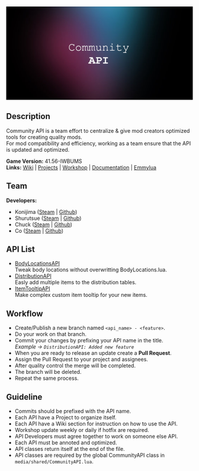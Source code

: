 ![Banner](https://github.com/Konijima/PZ-Community-API/blob/master/banner.png?raw=true)
  
## Description
Community API is a team effort to centralize & give mod creators optimized tools for creating quality mods.  
For mod compatibility and efficiency, working as a team ensure that the API is updated and optimized.  
  
**Game Version:** 41.56-IWBUMS  
**Links:** [Wiki](https://github.com/Konijima/PZ-Community-API/wiki) | [Projects](https://github.com/Konijima/PZ-Community-API/projects) | [Workshop](https://github.com/Konijima/PZ-Community-API) | [Documentation](https://quarantin.github.io/zomboid-javadoc/41.56/) | [Emmylua](https://emmylua.github.io/)
  
## Team
**Developers:** 
- Konijima ([Steam](https://steamcommunity.com/id/konijima/myworkshopfiles/?appid=108600) | [Github](https://github.com/Konijima))  
- Shurutsue ([Steam](https://steamcommunity.com/id/Shurutsue/myworkshopfiles/?appid=108600) | [Github](https://github.com/Shurutsue))  
- Chuck ([Steam](https://steamcommunity.com/id/Chuckleberry_Finn/myworkshopfiles/?appid=108600) | [Github](https://github.com/ChuckTheSheep))  
- Co ([Steam](https://steamcommunity.com/profiles/76561198056536755/myworkshopfiles/?appid=108600) | [Github](https://github.com/quarantin))  
  
## API List
- [BodyLocationsAPI](https://github.com/Konijima/PZ-Community-API/tree/master/media/lua/client/BodyLocationsAPI)  
Tweak body locations without overwritting BodyLocations.lua.  
- [DistributionAPI](https://github.com/Konijima/PZ-Community-API/tree/master/media/lua/server/DistributionAPI)  
Easly add multiple items to the distribution tables.  
- [ItemTooltipAPI](https://github.com/Konijima/PZ-Community-API/tree/master/media/lua/client/ItemTooltipAPI)  
Make complex custom item tooltip for your new items.  
  
## Workflow
- Create/Publish a new branch named `<api_name> - <feature>`.  
- Do your work on that branch.  
- Commit your changes by prefixing your API name in the title.  
*Example -> `DistributionAPI: Added new feature`*  
- When you are ready to release an update create a **Pull Request**.  
- Assign the Pull Request to your project and assignees.  
- After quality control the merge will be completed.  
- The branch will be deleted.  
- Repeat the same process.  
  
## Guideline
- Commits should be prefixed with the API name.  
- Each API have a Project to organize itself.  
- Each API have a Wiki section for instruction on how to use the API.  
- Workshop update weekly or daily if hotfix are required.  
- API Developers must agree together to work on someone else API.  
- Each API must be annoted and optimized.  
- API classes return itself at the end of the file.  
- API classes are required by the global CommunityAPI class in `media/shared/CommunityAPI.lua`.  
